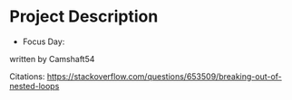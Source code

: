 # Project Description
* Focus Day: 

written by Camshaft54

Citations:
https://stackoverflow.com/questions/653509/breaking-out-of-nested-loops
